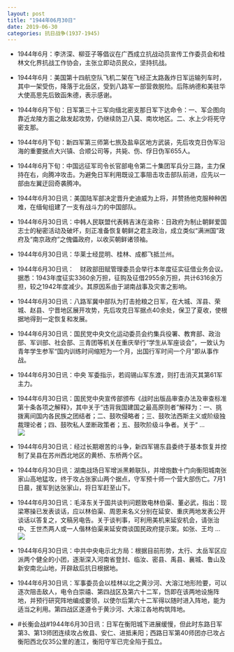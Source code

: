 ```yaml
---
layout: post
title: "1944年06月30日"
date: 2019-06-30
categories: 抗日战争(1937-1945)
---
```


<meta name="referrer" content="no-referrer" />

- 1944年6月：李济深、柳亚子等倡议在广西成立抗战动员宣传工作委员会和桂林文化界抗战工作协会，主张立即动员民众，坚持抗战。 

- 1944年6月：美国第十四航空队飞机二架在飞经正太路轰炸日军运输列车时，其中一架受伤，降落于北岳区，受到八路军一部营救脱险。后陈纳德和美驻华大使高思先后致函朱德，表示感谢。 

- 1944年6月下旬：日军第三十三军向缅北密支那日军下达命令：一、军企图向靠近龙陵方面之敌发起攻势，仍继续防卫八莫、南坎地区。二、水上少将死守密支那。 

- 1944年6月下旬：新四军第三师第七旅及盐阜区地方武装，先后攻克日伪军沿海的重要据点大兴镇、合顺公司等，共毙、伤、俘日伪军655人。 

- 1944年6月下旬：中国远征军司令长官部电令第二十集团军兵分三路，主力保持在右，向腾冲攻击。为避免日军利用既设工事阻击攻击部队前进，应先以一部由左翼迂回奇袭腾冲。 

- 1944年6月30日讯：美国陆军部决定晋升史迪威为上将，并赞扬他克服种种困难，在缅甸组建了一支有战斗力的中国部队。 

- 1944年6月30日讯：中韩人民联盟代表韩吉沫在渝称：日政府为制止朝鲜爱国志士的秘密活动及破坏，刻正准备恢复朝鲜之君主政治，成立类似“满洲国”政府及“南京政府”之傀儡政府，以收买朝鲜诸领袖。 

- 1944年6月30日讯：华莱士经昆明、桂林、成都飞抵兰州。 

- 1944年6月30日讯：　财政部田赋管理委员会举行本年度征实征借业务会议。据悉：1943年度征实3360余万担，征购及征借2955余万担，共计6316余万担，较之1942年度减少。其原因系由于湖南战事及灾害之影响。 

- 1944年6月30日讯：八路军冀中部队为打击抢粮之日军，在大城、浑县、荣城、赵县、宁晋地区展开攻势，先后攻克日军据点40余处，保卫了夏收，使根据地得到一定恢复和发展。 

- 1944年6月30日讯：国民党中央文化运动委员会约集兵役署、教育部、政治部、军训部、社会部、三青团等机关在重庆举行“学生从军座谈会”，一致认为青年学生参军“国内训练时间缩短为一个月，出国行军时间一个月”即从事作战。 

- 1944年6月30日讯：中央 军委指示，若阎锡山军东渡，则打击消灭其第61军主力。 

- 1944年6月30日讯：国民党中央宣传部颁布《战时出版品审查办法及审查标准第十条各项之解释》，其中关于“违背我国建国之最高原则者”解释为：一、挑拨离间国内各民族之团结者；二、鼓吹侵略者；三、鼓吹法西斯主义或阶级独裁理论者；四、鼓吹私人垄断政策者；五、鼓吹阶级斗争者。关于“ ... <br/><img src="https://wx3.sinaimg.cn/large/aca367d8ly1g4j0grocxyj20c80cw0sw.jpg" />

- 1944年6月30日讯：经过长期艰苦的斗争，新四军锡东县委终于基本恢复并控制了吴县在苏州西北地区的黄桥、东桥两个区。 

- 1944年6月30日讯：湖南战场日军增派黑赖联队，并增炮数十门向衡阳城南张家山高地猛攻，终于攻占张家山两个据点，守军预十师一个营大部伤亡。7月1日晨，援军到达张家山，将日军赶至山下。 

- 1944年6月30日讯：毛泽东关于国共谈判问题致电林伯渠、董必武，指出：现梁寒操已发表谈话，应以林伯渠、周恩来名义分别在延安、重庆两地发表公开谈话以答复之，文稿另电告。关于谈判事，可利用美机来延安机会，请张治中、王世杰两人或一人偕林伯渠来延安商谈国民政府提示案。如张、王均 ... <br/><img src="https://wx1.sinaimg.cn/large/aca367d8ly1g4iwzgh0zij20c8090jrf.jpg" />

- 1944年6月30日讯：中共中央电示北方局：根据目前形势，太行、太岳军区应派两个健全的小团，逐渐深入河南省登封、临汝、密县、禹县、襄城、鲁山及新安南北山地，开辟敌后抗日根据地。 

- 1944年6月30日讯：军事委员会以桂林以北之黄沙河、大溶江地形险要，可以逐次阻击敌人，电令白崇禧、第四战区及第六十二军，饬即在该两地设施阵地，并预行研究阵地编成要领，以使尔后第六十二军得以随时进入阵地，能为适当之利用。第四战区遂遵令于黄沙河、大溶江各地构筑阵地。 

- #长衡会战#1944年6月30日讯：日军在衡阳城下进展缓慢，但此时东路日军第3、第13师团连续攻占攸县、安仁、进抵耒阳；西路日军第40师团亦已攻占衡阳西北仅35公里的渣江，衡阳守军已完全陷于孤立。 

